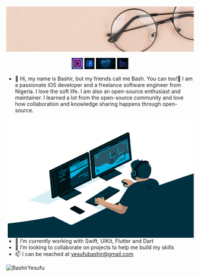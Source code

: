 ![Header](assets/header.jpg)

<p align='center'>
<a href="https://www.instagram.com/bash_grey/"><img height="30" alt="Bash's Instagram" src="https://raw.githubusercontent.com/BashirYesufu/BashirYesufu/main/assets/instagram.png"></a>
<a href="https://web.facebook.com/profile.php?id=100003714916486"><img height="30" alt="Bash's Facebook" src="https://raw.githubusercontent.com/BashirYesufu/BashirYesufu/main/assets/facebook.jpeg"></a>
<a href="https://twitter.com/bash_grey"><img height="30" alt="Bash's Twitter" src="https://raw.githubusercontent.com/BashirYesufu/BashirYesufu/main/assets/twitter.jpg"></a>
<a href="https://www.linkedin.com/in/bashir-yesufu-a186a6177/"><img height="30" alt="Bash's LinkedIn" src="https://raw.githubusercontent.com/BashirYesufu/BashirYesufu/main/assets/linkedin.png"></a>
</p>

- 👋 Hi, my name is Bashir, but my friends call me Bash. You can too!🥳
I am a passionate iOS developer and a freelance software engineer from Nigeria. I love the soft life.
I am also an open-source enthusiast and maintainer. I learned a lot from the open-source community and love how collaboration and knowledge sharing happens through open-source.
 <img align="right" alt="GIF" src="https://raw.githubusercontent.com/BashirYesufu/BashirYesufu/main/assets/code.gif?raw=true" width="500" height="320" />
 <br/>
 
 
- 🌱 I’m currently working with Swift, UIKit, Flutter and Dart
- 💞️ I’m looking to collaborate on projects to help me build my skills
- 📫 I can be reached at yesufubashir@gmail.com


<p align="left"> <img src="https://github-readme-stats.vercel.app/api?username=BashirYesufu&show_icons=true&theme=gotham" alt="BashirYesufu" />
<!---
BashirYesufu/BashirYesufu is a ✨ special ✨ repository because its `README.md` (this file) appears on your GitHub profile.
You can click the Preview link to take a look at your changes.
--->
